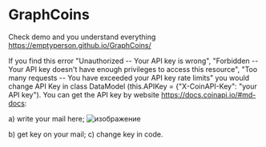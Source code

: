 # GraphCoins
Check demo and you understand everything https://emptyperson.github.io/GraphCoins/

If you find this error "Unauthorized -- Your API key is wrong", "Forbidden -- Your API key doesn't have enough privileges to access this resource", "Too many requests -- You have exceeded your API key rate limits" you would change API Key in class DataModel (this.APIKey = {"X-CoinAPI-Key": "your API key"). You can get the API key by website https://docs.coinapi.io/#md-docs:

a) write your mail here; ![изображение](https://user-images.githubusercontent.com/71255688/143209635-b192d425-9428-4add-9872-7a4813059562.png)

b) get key on your mail;
c) change key in code.
